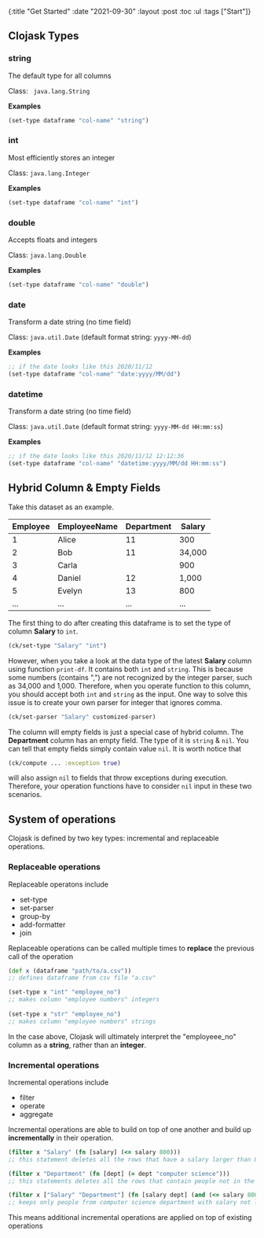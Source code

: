 {:title "Get Started"
:date "2021-09-30"
:layout :post
:toc :ul
:tags ["Start"]}

## Clojask Types

### string

The default type for all columns

Class: ` java.lang.String`

**Examples**

```clojure
(set-type dataframe "col-name" "string")
```

### int

Most efficiently stores an integer

Class: `java.lang.Integer`

**Examples**

```clojure
(set-type dataframe "col-name" "int")
```

### double

Accepts floats and integers

Class: `java.lang.Double`

**Examples**

```clojure
(set-type dataframe "col-name" "double")
```

### date

Transform a date string (no time field)

Class: `java.util.Date` (default format string: `yyyy-MM-dd`)

**Examples**

```clojure
;; if the date looks like this 2020/11/12
(set-type dataframe "col-name" "date:yyyy/MM/dd")
```

### datetime

Transform a date string (no time field)

Class: `java.util.Date` (default format string: `yyyy-MM-dd HH:mm:ss`)

**Examples**

```clojure
;; if the date looks like this 2020/11/12 12:12:36
(set-type dataframe "col-name" "datetime:yyyy/MM/dd HH:mm:ss")
```



## Hybrid Column & Empty Fields

Take this dataset as an example.

| Employee | EmployeeName | Department | Salary |
| -------- | ------------ | ---------- | ------ |
| 1        | Alice        | 11         | 300    |
| 2        | Bob          | 11         | 34,000 |
| 3        | Carla        |            | 900    |
| 4        | Daniel       | 12         | 1,000  |
| 5        | Evelyn       | 13         | 800    |
| ...      | ...          | ...        | ...    |

The first thing to do after creating this dataframe is to set the type of column **Salary** to `int`.

```clojure
(ck/set-type "Salary" "int")
```

However, when you take a look at the data type of the latest **Salary** column using function `print-df`. It contains both `int` and `string`. This is because some numbers (contains ",") are not recognized by the integer parser, such as 34,000 and 1,000. Therefore, when you operate function to this column, you should accept both `int` and `string` as the input. One way to solve this issue is to create your own parser for integer that ignores comma.

```clojure
(ck/set-parser "Salary" customized-parser)
```

The column will empty fields is just a special case of hybrid column. The **Department** column has an empty field. The type of it is `string` & `nil`. You can tell that empty fields simply contain value `nil`. It is worth notice that 

```clojure
(ck/compute ... :exception true)
```

will also assign `nil` to fields that throw exceptions during execution. Therefore, your operation functions have to consider `nil` input in these two scenarios.



## System of operations

Clojask is defined by two key types: incremental and replaceable operations. 

### Replaceable operations 

Replaceable operatons include 

- set-type
- set-parser 
- group-by
- add-formatter
- join

Replaceable operations can be called multiple times to **replace** the previous call of the operation 

```clojure 
(def x (dataframe "path/to/a.csv"))
;; defines dataframe from csv file "a.csv" 

(set-type x "int" "employee_no")
;; makes column "employee numbers" integers
 
(set-type x "str" "employee_no")
;; makes column "employee numbers" strings  
```

In the case above, Clojask will ultimately interpret the "employeee_no" column as a **string**, rather than an **integer**. 

### Incremental operations

Incremental operations include

- filter
- operate
- aggregate

Incremental operations are able to build on top of one another and build up **incrementally** in their operation.

```clojure
(filter x "Salary" (fn [salary] (<= salary 800)))
;; this statement deletes all the rows that have a salary larger than 800

(filter x "Department" (fn [dept] (= dept "computer science")))
;; this statements deletes all the rows that contain people not in the computer science department

(filter x ["Salary" "Department"] (fn [salary dept] (and (<= salary 800) (= dept "computer science"))))
;; keeps only people from computer science department with salary not larger than 800
```

This means additional incremental operations are applied on top of existing operations
